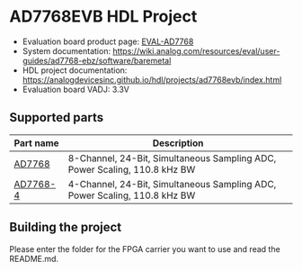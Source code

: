# AD7768EVB HDL Project

- Evaluation board product page: [EVAL-AD7768](https://www.analog.com/eval-ad7768)
- System documentation: https://wiki.analog.com/resources/eval/user-guides/ad7768-ebz/software/baremetal
- HDL project documentation: https://analogdevicesinc.github.io/hdl/projects/ad7768evb/index.html
- Evaluation board VADJ: 3.3V

## Supported parts

| Part name                                   | Description                                                               |
|---------------------------------------------|---------------------------------------------------------------------------|
| [AD7768](https://www.analog.com/ad7768)     | 8-Channel, 24-Bit, Simultaneous Sampling ADC, Power Scaling, 110.8 kHz BW |
| [AD7768-4](https://www.analog.com/ad7768-4) | 4-Channel, 24-Bit, Simultaneous Sampling ADC, Power Scaling, 110.8 kHz BW |

## Building the project

Please enter the folder for the FPGA carrier you want to use and read the README.md.